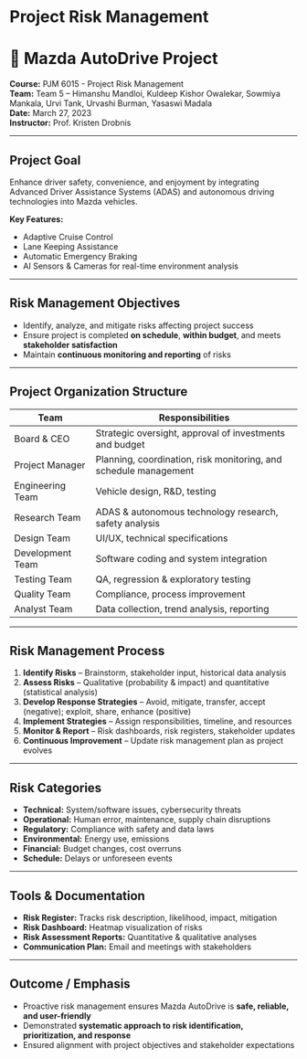 # Project Risk Management
# 🚗 Mazda AutoDrive Project

**Course:** PJM 6015 - Project Risk Management  
**Team:** Team 5 – Himanshu Mandloi, Kuldeep Kishor Owalekar, Sowmiya Mankala, Urvi Tank, Urvashi Burman, Yasaswi Madala  
**Date:** March 27, 2023  
**Instructor:** Prof. Kristen Drobnis  

---

## Project Goal
Enhance driver safety, convenience, and enjoyment by integrating Advanced Driver Assistance Systems (ADAS) and autonomous driving technologies into Mazda vehicles.

**Key Features:**
- Adaptive Cruise Control  
- Lane Keeping Assistance  
- Automatic Emergency Braking  
- AI Sensors & Cameras for real-time environment analysis  

---

## Risk Management Objectives
- Identify, analyze, and mitigate risks affecting project success  
- Ensure project is completed **on schedule**, **within budget**, and meets **stakeholder satisfaction**  
- Maintain **continuous monitoring and reporting** of risks

---

## Project Organization Structure
| Team | Responsibilities |
|------|-----------------|
| Board & CEO | Strategic oversight, approval of investments and budget |
| Project Manager | Planning, coordination, risk monitoring, and schedule management |
| Engineering Team | Vehicle design, R&D, testing |
| Research Team | ADAS & autonomous technology research, safety analysis |
| Design Team | UI/UX, technical specifications |
| Development Team | Software coding and system integration |
| Testing Team | QA, regression & exploratory testing |
| Quality Team | Compliance, process improvement |
| Analyst Team | Data collection, trend analysis, reporting |

---

## Risk Management Process
1. **Identify Risks** – Brainstorm, stakeholder input, historical data analysis  
2. **Assess Risks** – Qualitative (probability & impact) and quantitative (statistical analysis)  
3. **Develop Response Strategies** – Avoid, mitigate, transfer, accept (negative); exploit, share, enhance (positive)  
4. **Implement Strategies** – Assign responsibilities, timeline, and resources  
5. **Monitor & Report** – Risk dashboards, risk registers, stakeholder updates  
6. **Continuous Improvement** – Update risk management plan as project evolves  

---

## Risk Categories
- **Technical:** System/software issues, cybersecurity threats  
- **Operational:** Human error, maintenance, supply chain disruptions  
- **Regulatory:** Compliance with safety and data laws  
- **Environmental:** Energy use, emissions  
- **Financial:** Budget changes, cost overruns  
- **Schedule:** Delays or unforeseen events  

---

## Tools & Documentation
- **Risk Register:** Tracks risk description, likelihood, impact, mitigation  
- **Risk Dashboard:** Heatmap visualization of risks  
- **Risk Assessment Reports:** Quantitative & qualitative analyses  
- **Communication Plan:** Email and meetings with stakeholders  

---

## Outcome / Emphasis
- Proactive risk management ensures Mazda AutoDrive is **safe, reliable, and user-friendly**  
- Demonstrated **systematic approach to risk identification, prioritization, and response**  
- Ensured alignment with project objectives and stakeholder expectations  

